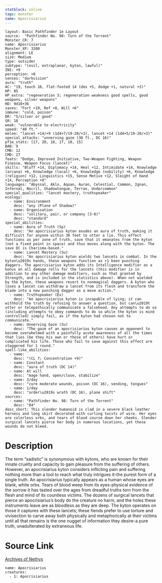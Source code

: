 ```yaml
---
statblock: inline
tags: monster
name: Apocrisiarius
---
```

```statblock
layout: Basic Pathfinder 1e Layout
source:  "Pathfinder No. 98: Turn of the Torrent"
Monster_CR: 7
name: Apocrisiarius
Monster_XP: 3200
alignment: LE
size: Medium
type: outsider
subtype: "(evil, extraplanar, kyton, lawful)"
INI: +9
perception: +0
senses: "darkvision"
aura: "truth"
AC: "19, touch 16, flat-footed 14 (dex +5, dodge +1, natural +3)"
HP: 85
HP_extra: "regeneration 3; regeneration weakness good spells, good weapons, silver weapons"
HD: 9d10+36
saves: "Fort +10, Ref +8, Will +6"
immune: "cold, poison"
DR: "5/silver or good"
SR: 18
weak: "vulnerable to electricity"
speed: "40 ft."
melee: "lancet +14/+9 (1d4+7/19-20/×3), lancet +14 (1d4+5/19-20/×3)"
special_attacks: "unnerving gaze (30 ft., DC 16)"
pf1e_stats: [17, 20, 18, 17, 10, 15]
BAB: 9
CMB: 12
CMD: 27
feats: "Dodge, Improved Initiative, Two-Weapon Fighting, Weapon Finesse, Weapon Focus (lancet)"
skills: "Bluff +14, Diplomacy +14, Heal +12, Intimidate +14, Knowledge (arcana) +6, Knowledge (local) +6, Knowledge (nobility) +6, Knowledge (religion) +12, Linguistics +15, Sense Motive +12, Sleight of Hand +14, Perception +0"
languages: "Abyssal, Aklo, Aquan, Auran, Celestial, Common, Ignan, Infernal, Necril, Shadowtongue, Terran, Undercommon"
special_qualities: "lancet mastery, truthspeaker"
ecology:
  - name: Environment
    desc: "any (Plane of Shadow)"
  - name: Organisation
    desc: "solitary, pair, or company (3-8)"
    desc: "standard"
special_abilities:
  - name: Aura of Truth (Sp)
    desc: "An apocrisiarius kyton exudes an aura of truth, making it difficult for anyone within 30 feet to utter a lie. This effect functions as per zone of truth, save that it emanates from the kyton (not a fixed point in space) and thus moves along with the kyton. The save DC is Charisma-based."
  - name: Lancet Mastery (Su)
    desc: "An apocrisiarius kyton wields two lancets in combat. In the kyton\u2019s hands, these weapons function as +1 keen punching daggers. The apocrisiarius kyton adds its Intelligence modifier as a bonus on all damage rolls for the lancets (this modifier is in addition to any other damage modifiers, such as that granted by Strength, and is included in the statistics above). When not wielded by the kyton, these weapons revert to nonmagical daggers. A kyton who loses a lancet can withdraw a lancet from its flesh and transform the blade into a new punching dagger as a move action."
  - name: Truthspeaker (Ex)
    desc: "An apocrisiarius kyton is incapable of lying; it can withhold the truth by refusing to answer a question, but can\u2019t utter or telepathically communicate a falsehood. Any attempts to do so (including attempts to obey commands to do so while the kyton is mind controlled) simply fail, as if the kyton had chosen not to communicate."
  - name: Unnerving Gaze (Su)
    desc: "The gaze of an apocrisiarius kyton causes an opponent to become overwhelmed with a painfully acute awareness of all the times that lies (be they his own or those of others) have hurt or complicated his life. Those who fail to save against this effect are staggered for 1 round."
spell-like_abilities:
  - name:
    desc: "(CL 7; Concentration +9)"
  - name: Constant
    desc: "aura of truth (DC 14)"
  - name: At will
    desc: "mage hand, open/close, stabilize"
  - name: 3/day
    desc: "cure moderate wounds, poison (DC 16), sending, tongues"
  - name: 1/day
    desc: "order\u2019s wrath (DC 16), plane shift"
sources:
  - name: "Pathfinder No. 98: Turn of the Torrent"
    desc: "84"
desc_short: This slender humanoid is clad in a severe black leather harness and long skirt decorated with curling twists of wire. Her eyes are colorless orbs, and tears of blood course down her cheeks. Slender surgical lancets pierce her body in numerous locations, yet these wounds do not bleed.
```
# Description
The term “sadistic” is synonymous with kytons, who are known for their innate cruelty and capacity to gain pleasure from the suffering of others. However, an apocrisiarius kyton considers inflicting pain and suffering nothing more than a tool to reach what truly intrigues it-the purest form of a single truth. An apocrisiarius typically appears as a human whose eyes are blank, white orbs. Tears of blood weep from its eyes-physical evidence of the sorrow it has tasted over the ages from dreadful truths torn from the flesh and mind of its countless victims. The dozens of surgical lancets that pierce an apocrisiarius’s body do the creature no harm, and the holes these instruments leave are as bloodless as they are deep. The kyton operates on those it captures with these lancets; these fiends prefer to use torture and vivisection to carve away both physically and metaphorically at their victims until all that remains is the one nugget of information they desire-a pure truth, unadulterated by extraneous life.
# Source Link
[Archives of Nethys](https://aonprd.com/MonsterDisplay.aspx?ItemName=Apocrisiarius)
```encounter-table
name: Apocrisiarius
creatures:
  - 1: Apocrisiarius
```
